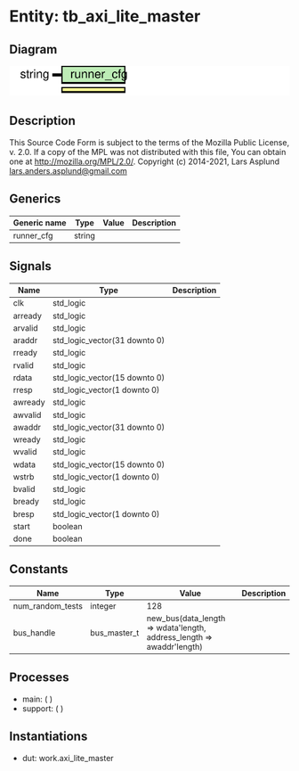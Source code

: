 # Entity: tb_axi_lite_master

## Diagram

![Diagram](tb_axi_lite_master.svg "Diagram")
## Description

This Source Code Form is subject to the terms of the Mozilla Public
License, v. 2.0. If a copy of the MPL was not distributed with this file,
You can obtain one at http://mozilla.org/MPL/2.0/.
Copyright (c) 2014-2021, Lars Asplund lars.anders.asplund@gmail.com
## Generics

| Generic name | Type   | Value | Description |
| ------------ | ------ | ----- | ----------- |
| runner_cfg   | string |       |             |
## Signals

| Name    | Type                          | Description |
| ------- | ----------------------------- | ----------- |
| clk     | std_logic                     |             |
| arready | std_logic                     |             |
| arvalid | std_logic                     |             |
| araddr  | std_logic_vector(31 downto 0) |             |
| rready  | std_logic                     |             |
| rvalid  | std_logic                     |             |
| rdata   | std_logic_vector(15 downto 0) |             |
| rresp   | std_logic_vector(1 downto 0)  |             |
| awready | std_logic                     |             |
| awvalid | std_logic                     |             |
| awaddr  | std_logic_vector(31 downto 0) |             |
| wready  | std_logic                     |             |
| wvalid  | std_logic                     |             |
| wdata   | std_logic_vector(15 downto 0) |             |
| wstrb   | std_logic_vector(1 downto 0)  |             |
| bvalid  | std_logic                     |             |
| bready  | std_logic                     |             |
| bresp   | std_logic_vector(1 downto 0)  |             |
| start   | boolean                       |             |
|  done   | boolean                       |             |
## Constants

| Name             | Type         | Value                                                                                                                  | Description |
| ---------------- | ------------ | ---------------------------------------------------------------------------------------------------------------------- | ----------- |
| num_random_tests | integer      |  128                                                                                                                   |             |
| bus_handle       | bus_master_t |  new_bus(data_length => wdata'length,                                                 address_length => awaddr'length) |             |
## Processes
- main: (  )
- support: (  )
## Instantiations

- dut: work.axi_lite_master
